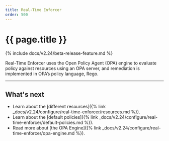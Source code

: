 ```yaml
---
title: Real-Time Enforcer
order: 500
---
```


# {{ page.title }}

{% include docs/v2.24/beta-release-feature.md %}

Real-Time Enforcer uses the Open Policy Agent (OPA) engine to evaluate policy against resources using an 
OPA server, and remediation is implemented in OPA’s policy language, Rego.

---

## What's next

* Learn about the [different resources]({% link _docs/v2.24/configure/real-time-enforcer/resources.md %}).
* Learn about the [default policies]({% link _docs/v2.24/configure/real-time-enforcer/default-policies.md %}).
* Read more about [the OPA Engine]({% link _docs/v2.24/configure/real-time-enforcer/opa-engine.md %}).
